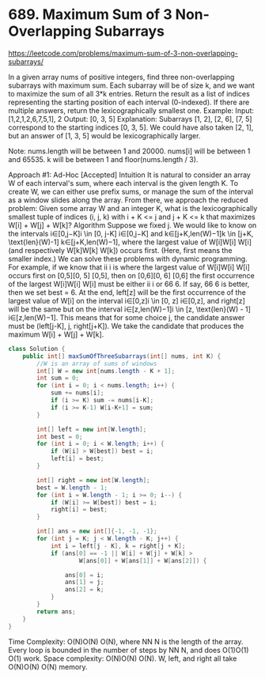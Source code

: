 # 689. Maximum Sum of 3 Non-Overlapping Subarrays
https://leetcode.com/problems/maximum-sum-of-3-non-overlapping-subarrays/

In a given array nums of positive integers, find three non-overlapping subarrays with maximum sum.
Each subarray will be of size k, and we want to maximize the sum of all 3*k entries.
Return the result as a list of indices representing the starting position of each interval (0-indexed). If there are multiple answers, 
return the lexicographically smallest one.
Example:
Input: [1,2,1,2,6,7,5,1], 2
Output: [0, 3, 5]
Explanation: Subarrays [1, 2], [2, 6], [7, 5] correspond to the starting indices [0, 3, 5].
We could have also taken [2, 1], but an answer of [1, 3, 5] would be lexicographically larger.
 
Note:
nums.length will be between 1 and 20000.
nums[i] will be between 1 and 65535.
k will be between 1 and floor(nums.length / 3).

Approach #1: Ad-Hoc [Accepted]
Intuition
It is natural to consider an array W of each interval's sum, where each interval is the given length K. To create W, we can either use prefix sums, or manage the sum of the interval as a window slides along the array.
From there, we approach the reduced problem: Given some array W and an integer K, what is the lexicographically smallest tuple of indices (i, j, k) with i + K <= j and j + K <= k that maximizes W[i] + W[j] + W[k]?
Algorithm
Suppose we fixed j. We would like to know on the intervals 
i∈[0,j−K]i \in [0, j-K]
i∈[0,j−K] and 
k∈[j+K,len(W)−1]k \in [j+K, \text{len}(W)-1]
k∈[j+K,len(W)−1], where the largest value of 
W[i]W[i]
W[i] (and respectively 
W[k]W[k]
W[k]) occurs first. (Here, first means the smaller index.)
We can solve these problems with dynamic programming. For example, if we know that 
ii
i is where the largest value of 
W[i]W[i]
W[i] occurs first on 
[0,5][0, 5]
[0,5], then on 
[0,6][0, 6]
[0,6] the first occurrence of the largest 
W[i]W[i]
W[i] must be either 
ii
i or 
66
6. If say, 
66
6 is better, then we set best = 6.
At the end, left[z] will be the first occurrence of the largest value of W[i] on the interval 
i∈[0,z]i \in [0, z]
i∈[0,z], and right[z] will be the same but on the interval 
i∈[z,len(W)−1]i \in [z, \text{len}(W) - 1]
i∈[z,len(W)−1]. This means that for some choice j, the candidate answer must be (left[j-K], j, right[j+K]). We take the candidate that produces the maximum W[i] + W[j] + W[k].

```java
class Solution {
    public int[] maxSumOfThreeSubarrays(int[] nums, int K) {
        //W is an array of sums of windows
        int[] W = new int[nums.length - K + 1];
        int sum = 0;
        for (int i = 0; i < nums.length; i++) {
            sum += nums[i];
            if (i >= K) sum -= nums[i-K];
            if (i >= K-1) W[i-K+1] = sum;
        }

        int[] left = new int[W.length];
        int best = 0;
        for (int i = 0; i < W.length; i++) {
            if (W[i] > W[best]) best = i;
            left[i] = best;
        }

        int[] right = new int[W.length];
        best = W.length - 1;
        for (int i = W.length - 1; i >= 0; i--) {
            if (W[i] >= W[best]) best = i;
            right[i] = best;
        }

        int[] ans = new int[]{-1, -1, -1};
        for (int j = K; j < W.length - K; j++) {
            int i = left[j - K], k = right[j + K];
            if (ans[0] == -1 || W[i] + W[j] + W[k] >
                    W[ans[0]] + W[ans[1]] + W[ans[2]]) {

                ans[0] = i;
                ans[1] = j;
                ans[2] = k;
            }
        }
        return ans;
    }
}
```
Time Complexity: 
O(N)O(N)
O(N), where 
NN
N is the length of the array. Every loop is bounded in the number of steps by 
NN
N, and does 
O(1)O(1)
O(1) work.
Space complexity: 
O(N)O(N)
O(N). W, left, and right all take 
O(N)O(N)
O(N) memory.


